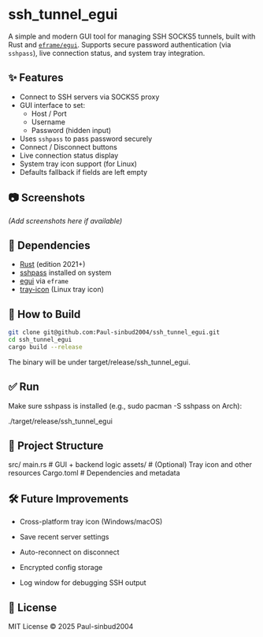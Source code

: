 # ssh_tunnel_egui

A simple and modern GUI tool for managing SSH SOCKS5 tunnels, built with Rust and [`eframe/egui`](https://github.com/emilk/egui).
Supports secure password authentication (via `sshpass`), live connection status, and system tray integration.

## ✨ Features

- Connect to SSH servers via SOCKS5 proxy
- GUI interface to set:
  - Host / Port
  - Username
  - Password (hidden input)
- Uses `sshpass` to pass password securely
- Connect / Disconnect buttons
- Live connection status display
- System tray icon support (for Linux)
- Defaults fallback if fields are left empty

## 📷 Screenshots

*(Add screenshots here if available)*

## 🔧 Dependencies

- [Rust](https://www.rust-lang.org/) (edition 2021+)
- [sshpass](https://linux.die.net/man/1/sshpass) installed on system
- [egui](https://github.com/emilk/egui) via `eframe`
- [tray-icon](https://crates.io/crates/tray-icon) (Linux tray icon)

## 🚀 How to Build

```bash
git clone git@github.com:Paul-sinbud2004/ssh_tunnel_egui.git
cd ssh_tunnel_egui
cargo build --release
```

The binary will be under target/release/ssh_tunnel_egui.

## ✅ Run

Make sure sshpass is installed (e.g., sudo pacman -S sshpass on Arch):

./target/release/ssh_tunnel_egui

## 📁 Project Structure

src/
  main.rs        # GUI + backend logic
assets/          # (Optional) Tray icon and other resources
Cargo.toml       # Dependencies and metadata

## 🛠️ Future Improvements

- Cross-platform tray icon (Windows/macOS)

- Save recent server settings

- Auto-reconnect on disconnect

- Encrypted config storage

- Log window for debugging SSH output

## 📄 License

MIT License © 2025 Paul-sinbud2004